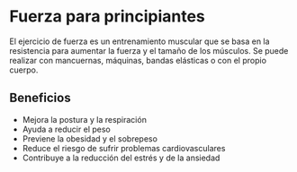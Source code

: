 # Fuerza para principiantes

El ejercicio de fuerza es un entrenamiento muscular que se basa en la resistencia para aumentar la fuerza y el tamaño de los músculos. Se puede realizar con mancuernas, máquinas, bandas elásticas o con el propio cuerpo. 

## Beneficios
- Mejora la postura y la respiración
- Ayuda a reducir el peso
- Previene la obesidad y el sobrepeso
- Reduce el riesgo de sufrir problemas cardiovasculares
- Contribuye a la reducción del estrés y de la ansiedad